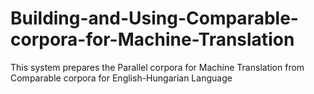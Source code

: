 # Building-and-Using-Comparable-corpora-for-Machine-Translation
This system prepares the Parallel corpora for Machine Translation from Comparable corpora for English-Hungarian Language 
